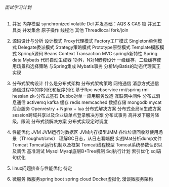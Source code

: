 ###### 面试学习计划

1. 并发
    内存模型
    synchronized
    volatile
    Dcl
    并发基础：AQS & CAS
    锁
    并发工具类
    并发集合
    原子操作
    线程池
    其他
        Threadlocal
        fork/join

2. 源码设计与分析
    设计模式
        Proxy代理模式
        Factory工厂模式
        Singleton单例模式
        Delegate委派模式
        Strategy策略模式
        Prototype原型模式
        Template模版模式
    Spring5源码
        Beans
        Context
        Transaction
        MVC
        spring5新特性
    Spring data
    Mybatis
        代码自动生成器
        1对N，N对N嵌套设计
        一级缓存，二级缓存使用场景和选择策略
        与Spring集成
        Mybatis事务
        分析MyBatis的动态代理真正实现
        
3. 分布式架构设计
    什么是分布式架构
    分布式架构策略
        网络通信
        消息方式通信
        通信过程中的序列化和反序列化
        基于Rpc
            webservice
            rmi/spring rmi
            hessian
        zk-分布式基石
        Dubbo对单一应用服务改造
    互联网中间件
         分布式消息通信
            activemq
            kafka
         缓存
            redis
            memcached
         数据存储
            mongodb
            mycat
         后台服务
            Openrestry + Nginx + lua
          分布式解决方案
            分布式全局Id生成方案
            session跨域共享以及企业级单点登录解决方案
            分布式事务
            高并发下服务降级，限流
            分布式锁解决方案
            分布式实现定时调度
                
4. 性能优化
    JVM
        JVM运行时数据区
        JVM内存模型JMM
        各垃垃圾回收器使用场景（Throughut/cms）
        理解GC日志，从日志看端倪
        实战Mat分析dump文件
    Tomcat
        Tomcat运行机制以及框架
        Tomcat线程模型
        Tomcat系统参数认识以及调优
        基准测试
    Mysql
        Mysql底层B+Tree机制
        Sql执行计划
        索引优化
        sql语句优化
        
5. linux问题排查与性能优化
    待定

6. 微服务
    微服务spring boot
    spring cloud
    Docker虚拟化
    漫谈微服务架构

